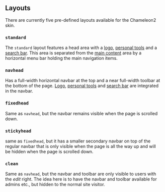 ## Layouts

There are currently five pre-defined layouts available for the Chameleon2 skin.

### `standard`

The `standard` layout features a head area with a [logo](../components/Logo.md),
[personal tools](../components/PersonalTools.md) and a [search
bar](../components/Searchbar.md). This area is separated from the [main
content](../components/MainContent.md) area by a horizontal menu bar holding the
main navigation items.

### `navhead`

Has a full-width horizontal navbar at the top and a near full-width toolbar at
the bottom of the page. [Logo](../components/Logo.md),
[personal tools](../components/PersonalTools.md) and [search
bar](../components/Searchbar.md) are integrated in the navbar.

### `fixedhead`

Same as `navhead`, but the navbar remains visible when the page is scrolled
down.

### `stickyhead`

same as `fixedhead`, but it has a smaller secondary navbar on top of the regular
navbar that is only visible when the page is all the way up and will be hidden
when the page is scrolled down.

### `clean`

Same as `navhead`, but the navbar and toolbar are only visible to users with the
*edit* right. The idea here is to have the navbar and toolbar available for
admins etc., but hidden to the normal site visitor. 

